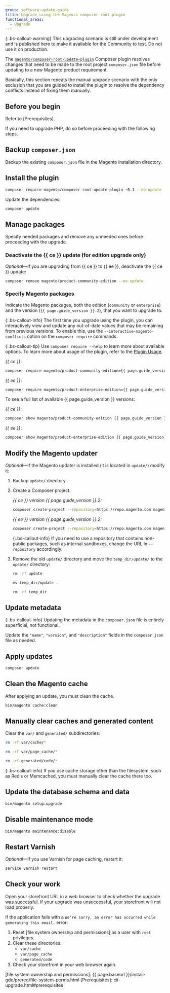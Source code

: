 ```yaml
---
group: software-update-guide
title: Upgrade using the Magento composer root plugin
functional_areas:
  - Upgrade
---
```


<!-- Topic variables
{% capture ce %}{{site.data.var.ce}}{% endcapture %}
{% capture ee %}{{site.data.var.ee}}{% endcapture %}
-->

{:.bs-callout-warning}
This upgrading scenario is still under development and is published here to make it available for the Community to test.
Do not use it on production.

The [`magento/composer-root-update-plugin`][custom composer plugin] Composer plugin resolves changes that need to be made to the root project `composer.json` file before updating to a new Magento product requirement.

Basically, this section repeats the manual upgrade scenario with the only exclusion that you are guided to install the plugin to resolve the dependency conflicts instead of fixing them manually.

## Before you begin

Refer to [Prerequisites].

If you need to upgrade PHP, do so before proceeding with the following steps.

## Backup `composer.json`

Backup the existing `composer.json` file in the Magento installation directory.

## Install the plugin

```bash
composer require magento/composer-root-update-plugin ~0.1 --no-update
```

Update the dependencies:

```bash
composer update
```

## Manage packages

Specify needed packages and remove any unneeded ones before proceeding with the upgrade.

### Deactivate the {{ ce }} update (for edition upgrade only)

_Optional_—If you are upgrading from {{ ce }} to {{ ee }}, deactivate the {{ ce }} update:

```bash
composer remove magento/product-community-edition --no-update
```

### Specify Magento packages

Indicate the Magento packages, both the edition (`community` or `enterprise`) and the version (`{{ page.guide_version }}.2`), that you want to upgrade to.

 {:.bs-callout-info}
The first time you upgrade using the plugin, you can interactively view and update any out-of-date values that may be remaining from previous versions.
To enable this, use the `--interactive-magento-conflicts` option on the `composer require` commands.

{:.bs-callout-tip}
Use `composer require --help` to learn more about available options.
To learn more about usage of the plugin, refer to the [Plugin Usage](https://github.com/magento/composer-root-update-plugin/blob/0.1/src/Magento/ComposerRootUpdatePlugin/README.md#usage).

_{{ ce }}_:

```bash
composer require magento/product-community-edition={{ page.guide_version }}.2 --no-update
```

_{{ ee }}_:

```bash
composer require magento/product-enterprise-edition={{ page.guide_version }}.2 --no-update
```

<div class="bs-callout-tip" markdown="1">
To see a full list of available {{ page.guide_version }} versions:

_{{ ce }}_:

```bash
composer show magento/product-community-edition {{ page.guide_version }}.* --all | grep -m 1 versions
```

_{{ ee }}_:

```bash
composer show magento/product-enterprise-edition {{ page.guide_version }}.* --all | grep -m 1 versions
```

</div>

## Modify the Magento updater

_Optional_—If the Magento updater is installed (it is located in `update/`) modify it:

1. Backup `update/` directory.
1. Create a Composer project.

   _{{ ce }} version {{ page.guide_version }}.2:_

   ```bash
   composer create-project --repository=https://repo.magento.com magento/project-community-edition={{ page.guide_version }}.2 temp_dir --no-install
   ```

   _{{ ee }} version {{ page.guide_version }}.2:_

   ```bash
   composer create-project --repository=https://repo.magento.com magento/project-enterprise-edition={{ page.guide_version }}.2 temp_dir --no-install
   ```

    {:.bs-callout-info}
   If you need to use a repository that contains non-public packages, such as internal sandboxes, change the URL in `--repository` accordingly.

1. Remove the old `update/` directory and move the `temp_dir/update/` to the `update/` directory:

   ```bash
   rm -rf update
   ```

   ```bash
   mv temp_dir/update .
   ```

   ```bash
   rm -rf temp_dir
   ```

## Update metadata

 {:.bs-callout-info}
Updating the metadata in the `composer.json` file is entirely superficial, not functional.

Update the `"name"`, `"version"`, and `"description"` fields in the `composer.json` file as needed.

## Apply updates

```bash
composer update
```

## Clean the Magento cache

After applying an update, you must clean the cache.

```bash
bin/magento cache:clean
```

## Manually clear caches and generated content

Clear the `var/` and `generated/` subdirectories:

```bash
rm -rf var/cache/*
```

```bash
rm -rf var/page_cache/*
```

```bash
rm -rf generated/code/*
```

 {:.bs-callout-info}
If you use cache storage other than the filesystem, such as Redis or Memcached, you must manually clear the cache there too.

## Update the database schema and data

```bash
bin/magento setup:upgrade
```

## Disable maintenance mode

```bash
bin/magento maintenance:disable
```

## Restart Varnish

_Optional_—If you use Varnish for page caching, restart it:

```bash
service varnish restart
```

## Check your work

Open your storefront URL in a web browser to check whether the upgrade was successful. If your upgrade was unsuccessful, your storefront will not load properly.

If the application fails with a  `We're sorry, an error has occurred while generating this email.` error:

1. Reset [file system ownership and permissions] as a user with `root` privileges.
1. Clear these directories:
   -  `var/cache`
   -  `var/page_cache`
   -  `generated/code`
1. Check your storefront in your web browser again.

<!-- Link definitions -->

[custom composer plugin]: https://github.com/magento/composer-root-update-plugin/
[file system ownership and permissions]: {{ page.baseurl }}/install-gde/prereq/file-system-perms.html
[Prerequisites]: cli-upgrade.html#prerequisites
